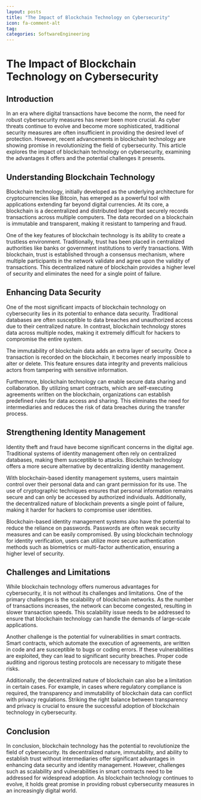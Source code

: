 ```yaml
---
layout: posts
title: "The Impact of Blockchain Technology on Cybersecurity"
icon: fa-comment-alt
tag:      
categories: SoftwareEngineering
---
```



# The Impact of Blockchain Technology on Cybersecurity

## Introduction

In an era where digital transactions have become the norm, the need for robust cybersecurity measures has never been more crucial. As cyber threats continue to evolve and become more sophisticated, traditional security measures are often insufficient in providing the desired level of protection. However, recent advancements in blockchain technology are showing promise in revolutionizing the field of cybersecurity. This article explores the impact of blockchain technology on cybersecurity, examining the advantages it offers and the potential challenges it presents.

## Understanding Blockchain Technology

Blockchain technology, initially developed as the underlying architecture for cryptocurrencies like Bitcoin, has emerged as a powerful tool with applications extending far beyond digital currencies. At its core, a blockchain is a decentralized and distributed ledger that securely records transactions across multiple computers. The data recorded on a blockchain is immutable and transparent, making it resistant to tampering and fraud.

One of the key features of blockchain technology is its ability to create a trustless environment. Traditionally, trust has been placed in centralized authorities like banks or government institutions to verify transactions. With blockchain, trust is established through a consensus mechanism, where multiple participants in the network validate and agree upon the validity of transactions. This decentralized nature of blockchain provides a higher level of security and eliminates the need for a single point of failure.

## Enhancing Data Security

One of the most significant impacts of blockchain technology on cybersecurity lies in its potential to enhance data security. Traditional databases are often susceptible to data breaches and unauthorized access due to their centralized nature. In contrast, blockchain technology stores data across multiple nodes, making it extremely difficult for hackers to compromise the entire system.

The immutability of blockchain data adds an extra layer of security. Once a transaction is recorded on the blockchain, it becomes nearly impossible to alter or delete. This feature ensures data integrity and prevents malicious actors from tampering with sensitive information.

Furthermore, blockchain technology can enable secure data sharing and collaboration. By utilizing smart contracts, which are self-executing agreements written on the blockchain, organizations can establish predefined rules for data access and sharing. This eliminates the need for intermediaries and reduces the risk of data breaches during the transfer process.

## Strengthening Identity Management

Identity theft and fraud have become significant concerns in the digital age. Traditional systems of identity management often rely on centralized databases, making them susceptible to attacks. Blockchain technology offers a more secure alternative by decentralizing identity management.

With blockchain-based identity management systems, users maintain control over their personal data and can grant permission for its use. The use of cryptographic techniques ensures that personal information remains secure and can only be accessed by authorized individuals. Additionally, the decentralized nature of blockchain prevents a single point of failure, making it harder for hackers to compromise user identities.

Blockchain-based identity management systems also have the potential to reduce the reliance on passwords. Passwords are often weak security measures and can be easily compromised. By using blockchain technology for identity verification, users can utilize more secure authentication methods such as biometrics or multi-factor authentication, ensuring a higher level of security.

## Challenges and Limitations

While blockchain technology offers numerous advantages for cybersecurity, it is not without its challenges and limitations. One of the primary challenges is the scalability of blockchain networks. As the number of transactions increases, the network can become congested, resulting in slower transaction speeds. This scalability issue needs to be addressed to ensure that blockchain technology can handle the demands of large-scale applications.

Another challenge is the potential for vulnerabilities in smart contracts. Smart contracts, which automate the execution of agreements, are written in code and are susceptible to bugs or coding errors. If these vulnerabilities are exploited, they can lead to significant security breaches. Proper code auditing and rigorous testing protocols are necessary to mitigate these risks.

Additionally, the decentralized nature of blockchain can also be a limitation in certain cases. For example, in cases where regulatory compliance is required, the transparency and immutability of blockchain data can conflict with privacy regulations. Striking the right balance between transparency and privacy is crucial to ensure the successful adoption of blockchain technology in cybersecurity.

## Conclusion

In conclusion, blockchain technology has the potential to revolutionize the field of cybersecurity. Its decentralized nature, immutability, and ability to establish trust without intermediaries offer significant advantages in enhancing data security and identity management. However, challenges such as scalability and vulnerabilities in smart contracts need to be addressed for widespread adoption. As blockchain technology continues to evolve, it holds great promise in providing robust cybersecurity measures in an increasingly digital world.